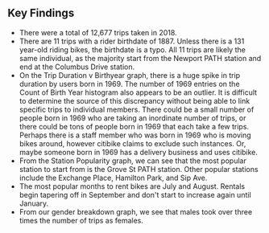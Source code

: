 ## Key Findings

* There were a total of 12,677 trips taken in 2018.
* There are 11 trips with a rider birthdate of 1887. Unless there is a 131 year-old riding bikes, the birthdate is a typo. All 11 trips are likely the same individual, as the majority start from the Newport PATH station and end at the Columbus Drive station.
* On the Trip Duration v Birthyear graph, there is a huge spike in trip duration by users born in 1969. The number of 1969 entries on the Count of Birth Year histogram also appears to be an outlier. It is difficult to determine the source of this discrepancy without being able to link specific trips to individual members. There could be a small number of people born in 1969 who are taking an inordinate number of trips, or there could be tons of people born in 1969 that each take a few trips. Perhaps there is a staff member who was born in 1969 who is moving bikes around, however citibike claims to exclude such instances. Or, maybe someone born in 1969 has a delivery business and uses citibike. 
* From the Station Popularity graph, we can see that the most popular station to start from is the Grove St PATH station. Other popular stations include the Exchange Place, Hamilton Park, and Sip Ave.
* The most popular months to rent bikes are July and August. Rentals begin tapering off in September and don't start to increase again until January. 
* From our gender breakdown graph, we see that males took over three times the number of trips as females.

